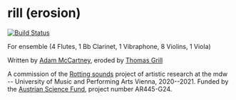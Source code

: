 rill (erosion)
==============
[![Build Status](https://travis-ci.org/adammccartney/rill.svg?branch=master)](https://travis-ci.org/adammccartney/rill)

For ensemble (4 Flutes, 1 Bb Clarinet, 1 Vibraphone, 8 Violins, 1 Viola)

Written by [Adam McCartney](https://admccartney.mur.at/), eroded by [Thomas Grill](http://grrrr.org)

A commission of the [Rotting sounds](http://rottingsounds.org) project of artistic research at the mdw -- University of Music and Performing Arts Vienna, 2020--2021. 
Funded by the [Austrian Science Fund](http://www.fwf.ac.at), project number AR445-G24.
